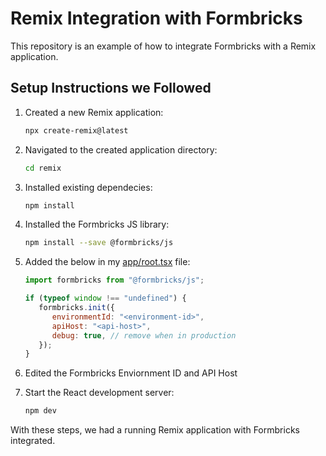 # Remix Integration with Formbricks

This repository is an example of how to integrate Formbricks with a Remix application.


## Setup Instructions we Followed

1. Created a new Remix application:

   ```sh
   npx create-remix@latest
   ```

2. Navigated to the created application directory:

   ```sh
   cd remix
   ```

3. Installed existing dependecies:

   ```sh
   npm install
   ```

4. Installed the Formbricks JS library:

   ```sh
   npm install --save @formbricks/js
   ```

5. Added the below in my [app/root.tsx](./app/root.tsx) file:

   ```js
   import formbricks from "@formbricks/js";

   if (typeof window !== "undefined") {
      formbricks.init({
         environmentId: "<environment-id>",
         apiHost: "<api-host>",
         debug: true, // remove when in production
      });
   }
   ```

6. Edited the Formbricks Enviornment ID and API Host

7. Start the React development server:

   ```sh
   npm dev
   ```

With these steps, we had a running Remix application with Formbricks integrated.
